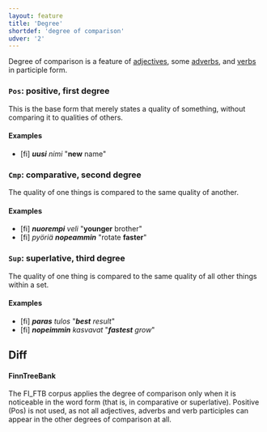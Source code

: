 ```yaml
---
layout: feature
title: 'Degree'
shortdef: 'degree of comparison'
udver: '2'
---
```


Degree of comparison is a feature of [adjectives](fi-pos/ADJ),
some [adverbs](fi-pos/ADV), and [verbs](fi-pos/VERB) in participle form.

### <a name="Pos">`Pos`</a>: positive, first degree

This is the base form that merely states a quality of something, without
comparing it to qualities of others.

#### Examples

* [fi] _<b>uusi</b> nimi_ "<b>new</b> name"

### <a name="Cmp">`Cmp`</a>: comparative, second degree

The quality of one things is compared to the same quality of another.

#### Examples

* [fi] _<b>nuorempi</b> veli_ "<b>younger</b> brother"
* [fi] _pyöriä <b>nopeammin</b>_ "rotate <b>faster</b>"

### <a name="Sup">`Sup`</a>: superlative, third degree

The quality of one thing is compared to the same quality of all other
things within a set.

#### Examples

* [fi] _<b>paras</b> tulos_ "_<b>best</b> result_"
* [fi] _<b>nopeimmin</b> kasvavat_ "_<b>fastest</b> grow_"

## Diff

#### FinnTreeBank

The FI_FTB corpus applies the degree of comparison only when it is noticeable in the word form (that is, in comparative or superlative). Positive (Pos) is not used, as not all adjectives, adverbs and verb participles can appear in the other degrees of comparison at all.
<!-- Interlanguage links updated Po 11. listopadu 2024, 20:09:37 CET -->
